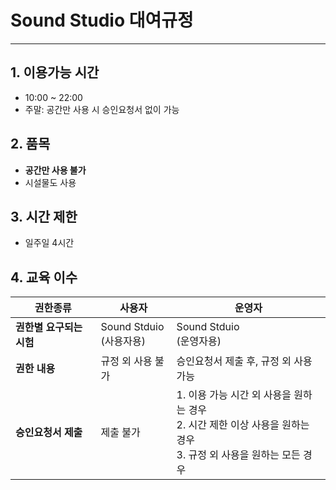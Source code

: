 # Sound Studio 대여규정
- - -
## 1. 이용가능 시간
- 10:00 ~ 22:00
- 주말: 공간만 사용 시 승인요청서 없이 가능

## 2. 품목
- **공간만 사용 불가**
- 시설물도 사용

## 3. 시간 제한
- 일주일 4시간

## 4. **교육 이수**
| 권한종류            | 사용자                      | 운영자                                                                                                       |
|-----------------|--------------------------|-----------------------------------------------------------------------------------------------------------|
| **권한별 요구되는 시험** | Sound Stduio <br> (사용자용) | Sound Stduio <br> (운영자용)                                                                                  |
| **권한 내용**       | 규정 외 사용 불가               | 승인요청서 제출 후, 규정 외 사용 가능                                                                                    |
| **승인요청서 제출**    | 제출 불가                    | 1. 이용 가능 시간 외 사용을 원하는 경우 <br> 2. 시간 제한 이상 사용을 원하는 경우 <br> 3. 규정 외 사용을 원하는 모든 경우 |
